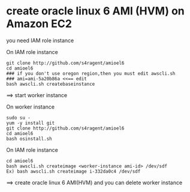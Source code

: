 # create oracle linux 6 AMI (HVM) on Amazon EC2
you need IAM role instance 

On IAM role instance
    
    git clone http://github.com/s4ragent/amioel6
    cd amioel6
    ### if you don't use oregon region,then you must edit awscli.sh
    ### ami=ami-5a20b86a <<== edit
    bash awscli.sh createbaseinstance
==> start worker instance

On worker instance

    sudo su -
    yum -y install git
    git clone http://github.com/s4ragent/amioel6
    cd amioel6
    bash osinstall.sh

On IAM role instance

    cd amioel6
    bash awscli.sh createimage <worker-instance ami-id> /dev/sdf
    Ex) bash awscli.sh createimage i-332da0c4 /dev/sdf
==> create oracle linux 6 AMI(HVM) and you can delete worker instance
